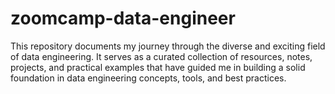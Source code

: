 # zoomcamp-data-engineer
This repository documents my journey through the diverse and exciting field of data engineering. It serves as a curated collection of resources, notes, projects, and practical examples that have guided me in building a solid foundation in data engineering concepts, tools, and best practices.
